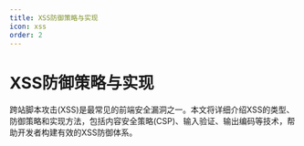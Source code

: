 ```yaml
---
title: XSS防御策略与实现
icon: xss
order: 2
---
```


# XSS防御策略与实现

跨站脚本攻击(XSS)是最常见的前端安全漏洞之一。本文将详细介绍XSS的类型、防御策略和实现方法，包括内容安全策略(CSP)、输入验证、输出编码等技术，帮助开发者构建有效的XSS防御体系。
